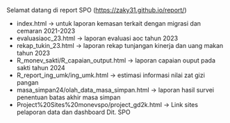 Selamat datang di report SPO (https://zaky31.github.io/report/)
- index.html -> untuk laporan kemasan terkait dengan migrasi dan cemaran 2021-2023
- evaluasiaoc_23.html -> laporan evaluasi aoc tahun 2023
- rekap_tukin_23.html -> laporan rekap tunjangan kinerja dan uang makan tahun 2023
- R_monev_sakti/R_capaian_output.html -> laporan capaian ouput pada sakti tahun 2024
- R_report_ing_umk/ing_umk.html -> estimasi informasi nilai zat gizi pangan
- masa_simpan24/olah_data_masa_simpan.html -> laporan hasil survei penentuan batas akhir masa simpan
- Project%20Sites%20monevspo/project_gd2k.html -> Link sites pelaporan data dan dashboard Dit. SPO
